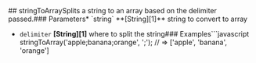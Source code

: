 <!-- Generated by documentation.js. Update this documentation by updating the source code. -->## stringToArraySplits a string to an array based on the delimiter passed.### Parameters*   `string` **[String][1]** string to convert to array
*   `delimiter` **[String][1]** where to split the string### Examples```javascript
stringToArray('apple;banana;orange', ';');
// => ['apple', 'banana', 'orange']
```Returns **StringArray** Returns an array of the split string.**Meta***   **version**: 1.0.0[1]: https://developer.mozilla.org/docs/Web/JavaScript/Reference/Global_Objects/String
